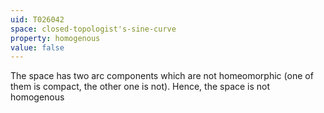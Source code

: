 ```yaml
---
uid: T026042
space: closed-topologist's-sine-curve
property: homogenous
value: false
---
```

The space has two arc components which are not homeomorphic (one of them is compact, the other one is not). Hence, the space is not homogenous

